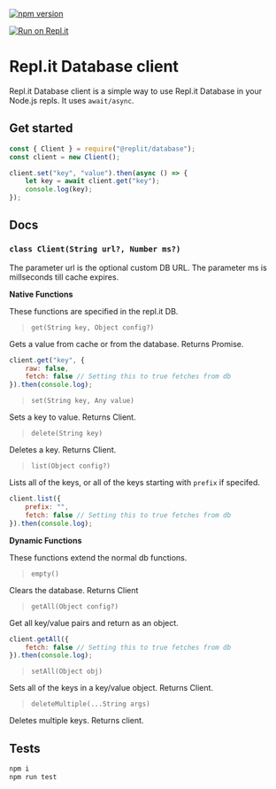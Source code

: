 [![npm version](https://badge.fury.io/js/%40replit%2Fdatabase.svg)](https://badge.fury.io/js/%40replit%2Fdatabase)

[![Run on Repl.it](https://repl.it/badge/github/replit/database-node)](https://repl.it/github/replit/database-node)

# Repl.it Database client
Repl.it Database client is a simple way to use Repl.it Database in your Node.js repls. It uses `await/async`.

## Get started
```js
const { Client } = require("@replit/database");
const client = new Client();

client.set("key", "value").then(async () => {
	let key = await client.get("key");
	console.log(key);
});
```

## Docs
### `class Client(String url?, Number ms?)`
The parameter url is the optional custom DB URL.
The parameter ms is millseconds till cache expires.

**Native Functions**

These functions are specified in the repl.it DB.

> `get(String key, Object config?)`

Gets a value from cache or from the database. Returns Promise.
```js
client.get("key", { 
	raw: false,
	fetch: false // Setting this to true fetches from db
}).then(console.log);
```

> `set(String key, Any value)`

Sets a key to value. Returns Client. 

> `delete(String key)`

Deletes a key. Returns Client.

> `list(Object config?)`

Lists all of the keys, or all of the keys starting with `prefix` if specifed.
```js
client.list({ 
	prefix: "",
	fetch: false // Setting this to true fetches from db
}).then(console.log);
```

**Dynamic Functions**

These functions extend the normal db functions.

> `empty()`

Clears the database. Returns Client

> `getAll(Object config?)`

Get all key/value pairs and return as an object.
```js
client.getAll({ 
	fetch: false // Setting this to true fetches from db
}).then(console.log);
```

> `setAll(Object obj)`

Sets all of the keys in a key/value object. Returns Client.

> `deleteMultiple(...String args)`

Deletes multiple keys. Returns client.

## Tests
```sh
npm i
npm run test
```

